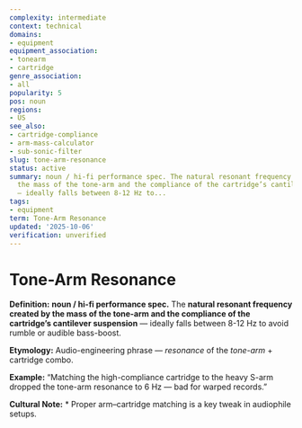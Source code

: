 ```yaml
---
complexity: intermediate
context: technical
domains:
- equipment
equipment_association:
- tonearm
- cartridge
genre_association:
- all
popularity: 5
pos: noun
regions:
- US
see_also:
- cartridge-compliance
- arm-mass-calculator
- sub-sonic-filter
slug: tone-arm-resonance
status: active
summary: noun / hi-fi performance spec. The natural resonant frequency created by
  the mass of the tone-arm and the compliance of the cartridge’s cantilever suspension
  — ideally falls between 8-12 Hz to...
tags:
- equipment
term: Tone-Arm Resonance
updated: '2025-10-06'
verification: unverified
---
```


# Tone-Arm Resonance

**Definition:** **noun / hi-fi performance spec.** The **natural resonant frequency created by the mass of the tone-arm and the compliance of the cartridge’s cantilever suspension** — ideally falls between 8-12 Hz to avoid rumble or audible bass-boost.

**Etymology:** Audio-engineering phrase — *resonance* of the *tone-arm* + cartridge combo.

**Example:** “Matching the high-compliance cartridge to the heavy S-arm dropped the tone-arm resonance to 6 Hz — bad for warped records.”

**Cultural Note:** * Proper arm–cartridge matching is a key tweak in audiophile setups.

